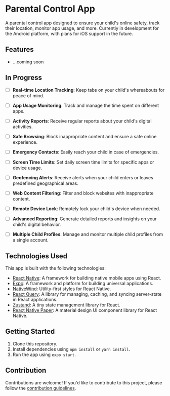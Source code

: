 # Parental Control App

A parental control app designed to ensure your child's online safety, track their location, monitor app usage, and more. Currently in development for the Android platform, with plans for iOS support in the future.

## Features

- ...coming soon

## In Progress

- [ ] **Real-time Location Tracking**: Keep tabs on your child's whereabouts for peace of mind.
- [ ] **App Usage Monitoring**: Track and manage the time spent on different apps.
- [ ] **Activity Reports**: Receive regular reports about your child's digital activities.
- [ ] **Safe Browsing**: Block inappropriate content and ensure a safe online experience.
- [ ] **Emergency Contacts**: Easily reach your child in case of emergencies.
- [ ] **Screen Time Limits**: Set daily screen time limits for specific apps or device usage.
- [ ] **Geofencing Alerts**: Receive alerts when your child enters or leaves predefined geographical areas.
- [ ] **Web Content Filtering**: Filter and block websites with inappropriate content.
- [ ] **Remote Device Lock**: Remotely lock your child's device when needed.

- [ ] **Advanced Reporting**: Generate detailed reports and insights on your child's digital behavior.
- [ ] **Multiple Child Profiles**: Manage and monitor multiple child profiles from a single account.

## Technologies Used

This app is built with the following technologies:

- [React Native](https://reactnative.dev/): A framework for building native mobile apps using React.
- [Expo](https://expo.dev/): A framework and platform for building universal applications.
- [NativeWind](https://github.com/th3rdwave/react-native-wind): Utility-first styles for React Native.
- [React Query](https://react-query.tanstack.com/): A library for managing, caching, and syncing server-state in React applications.
- [Zustand](https://github.com/pmndrs/zustand): A tiny state management library for React.
- [React Native Paper](https://callstack.github.io/react-native-paper/): A material design UI component library for React Native.

## Getting Started

1. Clone this repository.
2. Install dependencies using `npm install` or `yarn install`.
3. Run the app using `expo start`.

## Contribution

Contributions are welcome! If you'd like to contribute to this project, please follow the [contribution guidelines](CONTRIBUTING.md).
